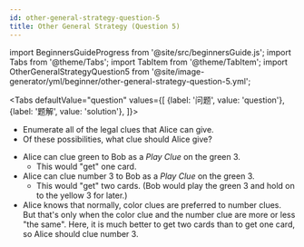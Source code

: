 ```yaml
---
id: other-general-strategy-question-5
title: Other General Strategy (Question 5)
---
```


import BeginnersGuideProgress from '@site/src/beginnersGuide.js';
import Tabs from '@theme/Tabs';
import TabItem from '@theme/TabItem';
import OtherGeneralStrategyQuestion5 from '@site/image-generator/yml/beginner/other-general-strategy-question-5.yml';

<BeginnersGuideProgress id="other-general-strategy-question-4" />

<!-- lint disable no-undefined-references -->

<Tabs
  defaultValue="question"
  values={[
    {label: '问题', value: 'question'},
    {label: '题解', value: 'solution'},
  ]}>
<TabItem value="question">

- Enumerate all of the legal clues that Alice can give.
- Of these possibilities, what clue should Alice give?

</TabItem>
<TabItem value="solution">

- Alice can clue green to Bob as a *Play Clue* on the green 3.
  - This would "get" one card.
- Alice can clue number 3 to Bob as a *Play Clue* on the green 3.
  - This would "get" two cards. (Bob would play the green 3 and hold on to the yellow 3 for later.)
- Alice knows that normally, color clues are preferred to number clues. But that's only when the color clue and the number clue are more or less "the same". Here, it is much better to get two cards than to get one card, so Alice should clue number 3.

</TabItem>
</Tabs>

<OtherGeneralStrategyQuestion5 />
